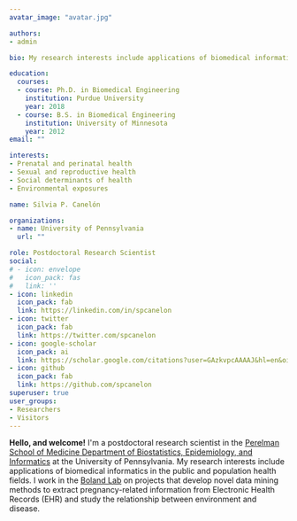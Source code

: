 ```yaml
---
avatar_image: "avatar.jpg"

authors:
- admin

bio: My research interests include applications of biomedical informatics in the public and population health fields.

education:
  courses:
  - course: Ph.D. in Biomedical Engineering
    institution: Purdue University
    year: 2018
  - course: B.S. in Biomedical Engineering
    institution: University of Minnesota
    year: 2012
email: ""

interests:
- Prenatal and perinatal health
- Sexual and reproductive health
- Social determinants of health
- Environmental exposures

name: Silvia P. Canelón

organizations:
- name: University of Pennsylvania
  url: ""

role: Postdoctoral Research Scientist
social:
# - icon: envelope
#   icon_pack: fas
#   link: ''
- icon: linkedin
  icon_pack: fab
  link: https://linkedin.com/in/spcanelon
- icon: twitter
  icon_pack: fab
  link: https://twitter.com/spcanelon
- icon: google-scholar
  icon_pack: ai
  link: https://scholar.google.com/citations?user=GAzkvpcAAAAJ&hl=en&oi=ao
- icon: github
  icon_pack: fab
  link: https://github.com/spcanelon
superuser: true
user_groups:
- Researchers
- Visitors
---
```


**Hello, and welcome!** I'm a postdoctoral research scientist in the [Perelman School of Medicine Department of Biostatistics, Epidemiology, and Informatics](https://www.dbei.med.upenn.edu/) at the University of Pennsylvania. My research interests include applications of biomedical informatics in the public and population health fields. I work in the [Boland Lab](https://www.med.upenn.edu/bolandlab/) on projects that develop novel data mining methods to extract pregnancy-related information from Electronic Health Records (EHR) and study the relationship between environment and disease.
